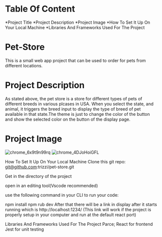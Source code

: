 # Table Of Content
*Project Title
*Project Description
*Project Image
*How To Set It Up On Your Local Machine
*Libraries And Frameworks Used For The Project
# Pet-Store
This is a small web app project that can be used to order for pets from different locations.

# Project Description
As stated above, the pet store is a store for different types of pets of different breeds in 
various plcases in USA. When you select the state, and animal, it triggers the breed input to 
display the type of breed of pet available in that state.The theme is just to change the color 
of the button and show the selected color on the button of the display page. 

# Project Image
![chrome_6x9t9n99rq](https://user-images.githubusercontent.com/33966004/183292897-6651417e-e47c-44a9-80e2-f25204446eeb.png)
![chrome_4DJoHoiGFL](https://user-images.githubusercontent.com/33966004/183292901-72d3fec2-c969-4f5b-ad24-c7ac81e1a6af.png)


How To Set It Up On Your Local Machine
Clone this git repo: git@github.com:trizzi/pet-store.git

Get in the directory of the project

open in an editing tool(Vscode recommended)

use the following command in your CLI to run your code:

npm install
npm rub dev
After that there will be a link in display after it starts running which is http://localhost:1234/ (This link will work if the project is properly setup in your computer and run at the default react port)

Libraries And Frameworks Used For The Project
Parce; React for frontend
Jest for unit testing
